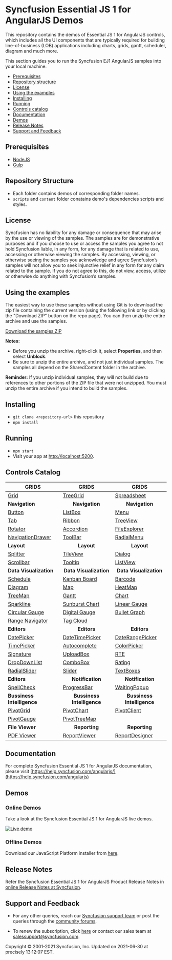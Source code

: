 # Syncfusion Essential JS 1 for AngularJS Demos

This repository contains the demos of Essential JS 1 for AngularJS controls, which includes all the UI components that are typically required for building line-of-business (LOB) applications including charts, grids, gantt, scheduler, diagram and much more.

This section guides you to run the Syncfusion EJ1 AngularJS samples into your local machine.

* [Prerequisites](#prerequisites)
* [Repository structure](#repository-structure)
* [License](#license)
* [Using the examples](#using-the-examples) 
* [Installing](#installing)
* [Running](#running)
* [Controls catalog](#controls-catalog)
* [Documentation](#documentation)
* [Demos](#demos)
* [Release Notes](#release-notes)
* [Support and Feedback](#support-and-feedback) 

## Prerequisites

* [NodeJS](https://nodejs.org/)
* [Gulp](https://github.com/gulpjs/gulp)

## Repository Structure

* Each folder contains demos of corresponding folder names.
* `scripts` and `content` folder conatains demo's dependencies scripts and styles.

## <a name="license"></a>License ##

Syncfusion has no liability for any damage or consequence that may arise by the use or viewing of the samples. The samples are for demonstrative purposes and if you choose to use or access the samples you agree to not hold Syncfusion liable, in any form, for any damage that is related to use, accessing or otherwise viewing the samples. By accessing, viewing, or otherwise seeing the samples you acknowledge and agree Syncfusion’s samples will not allow you to seek injunctive relief in any form for any claim related to the sample. If you do not agree to this, do not view, access, utilize or otherwise do anything with Syncfusion’s samples.

## <a name="using-the-samples"></a>Using the examples ##

The easiest way to use these samples without using Git is to download the zip file containing the current version (using the following link or by clicking the "Download ZIP" button on the repo page). You can then unzip the entire archive and use the samples.

   [Download the samples ZIP](../../archive/master.zip)

   **Notes:** 
   * Before you unzip the archive, right-click it, select **Properties**, and then select **Unblock**.
   * Be sure to unzip the entire archive, and not just individual samples. The samples all depend on the SharedContent folder in the archive.  


**Reminder:** If you unzip individual samples, they will not build due to references to other portions of the ZIP file that were not unzipped. You must unzip the entire archive if you intend to build the samples.

## Installing

* `git clone <repository-url>` this repository
* `npm install`

## Running

* `npm start`
* Visit your app at [http://localhost:5200](http://localhost:5200).

## Controls Catalog

| <b>GRIDS<b> | <b><center>GRIDS</center><b> | <b><center>GRIDS</center><b> |
| ------------- | --------------- | ----------- |
|[Grid](https://ngjq.syncfusion.com/#/grid/default)|[TreeGrid](https://ngjq.syncfusion.com/#/treegrid/default)|[Spreadsheet](https://ngjq.syncfusion.com/#/spreadsheet/default)|
| <b>Navigation<b> | <b><center>Navigation</center><b> | <b><center>Navigation</center><b> |
|[Button](https://ngjq.syncfusion.com/#/button/default)|[ListBox](https://ngjq.syncfusion.com/#/listbox/default)|[Menu](https://ngjq.syncfusion.com/#/menu/default)|
|[Tab](https://ngjq.syncfusion.com/#/tab/default)|[Ribbon](https://ngjq.syncfusion.com/#/ribbon/default)|[TreeView](https://ngjq.syncfusion.com/#/treeview/default)|
|[Rotator](https://ngjq.syncfusion.com/#/rotator/default)|[Accordion](https://ngjq.syncfusion.com/#/accordion/default)|[FileExplorer](https://ngjq.syncfusion.com/#/fileexplorer/default)|
|[NavigationDrawer](https://ngjq.syncfusion.com/#/navigationdrawer/default)|[ToolBar](https://ngjq.syncfusion.com/#/toolbar/default)|[RadialMenu](https://ngjq.syncfusion.com/#/radialmenu/default)|
|<b>Layout</b>|<b><center>Layout</center></b>|<b><center>Layout</center></b> |
|[Splitter](https://ngjq.syncfusion.com/#/splitter/default)|[TileView](https://ngjq.syncfusion.com/#/tileview/default)|[Dialog](https://ngjq.syncfusion.com/#/dialog/default)|
|[Scrollbar](https://ngjq.syncfusion.com/#/scrollbar/default)|[Tooltip](https://ngjq.syncfusion.com/#/tooltip/default)|[ListView](https://ngjq.syncfusion.com/#/listview/default)|
|<b>Data Visualization</b>|<b><center>Data Visualization</center></b>|<b><center>Data Visualization</center></b> |
|[Schedule](https://ngjq.syncfusion.com/#/schedule/default)|[Kanban Board](https://ngjq.syncfusion.com/#/kanbanboard/default)|[Barcode](https://ngjq.syncfusion.com/#/barcode/default)|
|[Diagram](https://ngjq.syncfusion.com/#/diagram/default)|[Map](https://ngjq.syncfusion.com/#/map/dataMarkers)|[HeatMap](https://ngjq.syncfusion.com/#/heatmap/default)|
|[TreeMap](https://ngjq.syncfusion.com/#/treemap/flatCollection)|[Gantt](https://ngjq.syncfusion.com/#/gantt/default)|[Chart](https://ngjq.syncfusion.com/#/chart/line)|
|[Sparkline](https://ngjq.syncfusion.com/#/sparkline/sparkline)|[Sunburst Chart](https://ngjq.syncfusion.com/#/sunburstchart/default)|[Linear Gauge](https://ngjq.syncfusion.com/#/lineargauge/lineardefault)|
|[Circular Gauge](https://ngjq.syncfusion.com/#/circulargauge/radialDefault)|[Digital Gauge](https://ngjq.syncfusion.com/#/digitalgauge/digitalNumber)|[Bullet Graph](https://ngjq.syncfusion.com/#/bulletgraph/simpleHorizontal)|
|[Range Navigator](https://ngjq.syncfusion.com/#/rangenavigator/range)|[Tag Cloud](https://ngjq.syncfusion.com/#/tagcloud/default)| |
|<b>Editors</b>|<b><center>Editors</center></b>|<b><center>Editors</center></b> |
|[DatePicker](https://ngjq.syncfusion.com/#/datepicker/default)|[DateTimePicker](https://ngjq.syncfusion.com/#/datetimepicker/default)|[DateRangePicker](https://ngjq.syncfusion.com/#/daterangepicker/default)|
|[TimePicker](https://ngjq.syncfusion.com/#/timepicker/default)|[Autocomplete](https://ngjq.syncfusion.com/#/autocomplete/default)|[ColorPicker](https://ngjq.syncfusion.com/#/colorpicker/default)|
|[Signature](https://ngjq.syncfusion.com/#/signature/default)|[UploadBox](https://ngjq.syncfusion.com/#/uploadbox/default)|[RTE](https://ngjq.syncfusion.com/#/richtexteditor/default)|
|[DropDownList](https://ngjq.syncfusion.com/#/dropdownlist/default)|[ComboBox](https://ngjq.syncfusion.com/#/combobox/default)|[Rating](https://ngjq.syncfusion.com/#/rating/default)|
|[RadialSlider](https://ngjq.syncfusion.com/#/radialslider/default)|[Slider](https://ngjq.syncfusion.com/#/slider/default)|[TextBoxes](https://ngjq.syncfusion.com/#/textboxes/default)|
|<b>Editors</b>|<b><center>Notification</center></b>|<b><center>Notification</center></b> |
|[SpellCheck](https://ngjq.syncfusion.com/#/spellcheck/default)|[ProgressBar](https://ngjq.syncfusion.com/#/progressbar/default)|[WaitingPopup](https://ngjq.syncfusion.com/#/waitingpopup/default)|
|<b>Bussiness Intelligence</b>|<b><center>Bussiness Intelligence</center></b>|<b><center>Bussiness Intelligence</center></b> |
|[PivotGrid](https://ngjq.syncfusion.com/#/pivotgrid/relational)|[PivotChart](https://ngjq.syncfusion.com/#/pivotchart/relational)|[PivotClient](https://ngjq.syncfusion.com/#/pivotclient/default)|
|[PivotGauge](https://ngjq.syncfusion.com/#/pivotgauge/relational)|[PivotTreeMap](https://ngjq.syncfusion.com/#/pivottreemap/default)||
|<b>File Viewer</b>|<b><center>Reporting</center></b>|<b><center>Reporting</center></b> |
|[PDF Viewer](https://ngjq.syncfusion.com/#/pdfviewer/default)|[ReportViewer](https://ngjq.syncfusion.com/#/reportviewer/databindinglocal)|[ReportDesigner](https://ngjq.syncfusion.com/#/reportdesigner/default)|

## Documentation

For complete Syncfusion Essential JS 1 for AngularJS documentation, please visit [https://help.syncfusion.com/angularjs/](https://help.syncfusion.com/angularjs)

## Demos

### Online Demos

Take a look at the Syncfusion Essential JS 1 for AngularJS live demos.

[![Live demo](http://dabuttonfactory.com/button.png?t=Live+demo&f=Calibri-Bold&ts=24&tc=fff&tshs=1&tshc=000&hp=20&vp=8&c=5&bgt=gradient&bgc=3d85c6&ebgc=073763)](https://ngjq.syncfusion.com)

### Offline Demos

Download our JavaScript Platform installer from [here](https://www.syncfusion.com/downloads/javascript).


## Release Notes

Refer the Syncfusion Essential JS 1 for AngularJS Product Release Notes in [online Release Notes at Syncfusion](http://help.syncfusion.com/angularjs/release-notes).

## <a name="support-and-feedback"></a>Support and Feedback ##

* For any other queries, reach our [Syncfusion support team](https://www.syncfusion.com/support/directtrac/incidents/newincident?utm_source=github&utm_medium=listing) or post the queries through the [community forums](https://www.syncfusion.com/forums?utm_source=github&utm_medium=listing).

* To renew the subscription, click [here](https://www.syncfusion.com/sales/products?utm_source=github&utm_medium=listing) or contact our sales team at <salessupport@syncfusion.com>.

<p>Copyright © 2001-2021 Syncfusion, Inc. Updated on 2021-06-30 at precisely 13:12:07 EST.</p>

